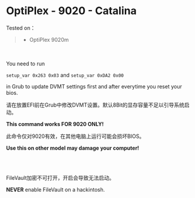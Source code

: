 # OptiPlex - 9020 - Catalina


Tested on：

> * OptiPlex 9020m 


<br/><br/>
You need to run

` setup_var 0x263 0x03 `
and 
` setup_var 0xDA2 0x00 `

in Grub to update DVMT settings first and after everytime you reset your bios.

请在放置EFI前在Grub中修改DVMT设置。默认8Bit的显存容量不足以引导系统启动。

**This command works FOR 9020 ONLY!**

此命令仅对9020有效，在其他电脑上运行可能会损坏BIOS。

**Use this on other model may damage your computer!**

<br/><br/>



FileVault加密不可打开，开启会导致无法启动。

**NEVER** enable FileVault on a hackintosh. 



